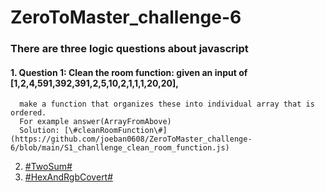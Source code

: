 # ZeroToMaster_challenge-6
### There are three logic questions about javascript
#### 1. Question 1: Clean the room function: given an input of [1,2,4,591,392,391,2,5,10,2,1,1,1,20,20],    
      make a function that organizes these into individual array that is ordered.  
      For example answer(ArrayFromAbove)  
      Solution: [\#cleanRoomFunction\#](https://github.com/joeban0608/ZeroToMaster_challenge-6/blob/main/S1_chanllenge_clean_room_function.js)
2. [\#TwoSum\#](https://github.com/joeban0608/ZeroToMaster_challenge-6/blob/main/S2_TwoSum.js)
3. [\#HexAndRgbCovert\#](https://github.com/joeban0608/ZeroToMaster_challenge-6/blob/main/S3-2_HexAndRgbCovert_cleaner_code.js)
